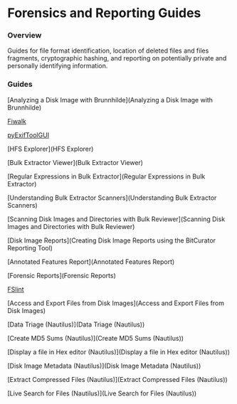 Forensics and Reporting Guides
==============================





### Overview

Guides for file format identification, location of deleted files and files fragments, cryptographic hashing, and reporting on potentially private and personally identifying information.

### Guides

[Analyzing a Disk Image with Brunnhilde](Analyzing a Disk Image with Brunnhilde)

[Fiwalk](Fiwalk)

[pyExifToolGUI](pyExifToolGUI)

[HFS Explorer](HFS Explorer)

[Bulk Extractor Viewer](Bulk Extractor Viewer)

[Regular Expressions in Bulk Extractor](Regular Expressions in Bulk Extractor)

[Understanding Bulk Extractor Scanners](Understanding Bulk Extractor Scanners)

[Scanning Disk Images and Directories with Bulk Reviewer](Scanning Disk Images and Directories with Bulk Reviewer)

[Disk Image Reports](Creating Disk Image Reports using the BitCurator Reporting Tool)

[Annotated Features Report](Annotated Features Report)

[Forensic Reports](Forensic Reports)

[FSlint](FSlint)

[Access and Export Files from Disk Images](Access and Export Files from Disk Images)

[Data Triage (Nautilus)](Data Triage (Nautilus))

[Create MD5 Sums (Nautilus)](Create MD5 Sums (Nautilus))

[Display a file in Hex editor (Nautilus)](Display a file in Hex editor (Nautilus))

[Disk Image Metadata (Nautilus)](Disk Image Metadata (Nautilus))

[Extract Compressed Files (Nautilus)](Extract Compressed Files (Nautilus))

[Live Search for Files (Nautilus)](Live Search for Files (Nautilus))

  











